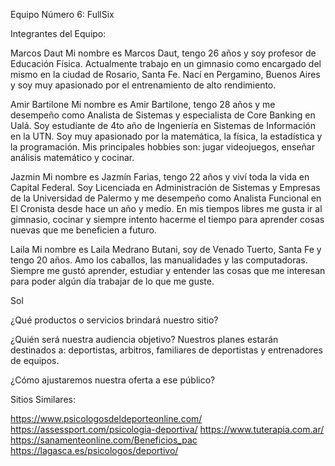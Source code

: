 Equipo Número 6: FullSix

Integrantes del Equipo:

Marcos Daut
Mi nombre es Marcos Daut, tengo 26 años y soy profesor de Educación Física. Actualmente trabajo en un gimnasio 
como encargado del mismo en la ciudad de Rosario, Santa Fe. Nací en Pergamino, Buenos Aires y soy muy apasionado
por el entrenamiento de alto rendimiento. 


Amir Bartilone
Mi nombre es Amir Bartilone, tengo 28 años y me desempeño como Analista de Sistemas y especialista de Core Banking
en Ualá. Soy estudiante de 4to año de Ingeniería en Sistemas de Información en la UTN. Soy muy apasionado por la
matemática, la física, la estadística y la programación. Mis principales hobbies son: jugar videojuegos, 
enseñar análisis matemático y cocinar.


Jazmin 
Mi nombre es Jazmín Farias, tengo 22 años y viví toda la vida en Capital Federal. Soy Licenciada en Administración 
de Sistemas y Empresas de la Universidad de Palermo y me desempeño como Analista Funcional en El Cronista desde 
hace un año y medio. En mis tiempos libres me gusta ir al gimnasio, cocinar y siempre intento hacerme el tiempo 
para aprender cosas nuevas que me beneficien a futuro.


Laila
Mi nombre es Laila Medrano Butani, soy de Venado Tuerto, Santa Fe y tengo 20 años. Amo los caballos, las 
manualidades y las computadoras. Siempre me gustó aprender, estudiar y entender las cosas que me interesan 
para poder algún día trabajar de lo que me guste.


Sol



¿Qué productos o servicios brindará nuestro sitio? 


¿Quién será nuestra audiencia objetivo? 
Nuestros planes estarán destinados a: deportistas, arbitros, familiares de deportistas y entrenadores de equipos.

¿Cómo ajustaremos nuestra oferta a ese público?


Sitios Similares:

https://www.psicologosdeldeporteonline.com/
https://assessport.com/psicologia-deportiva/
https://www.tuterapia.com.ar/
https://sanamenteonline.com/Beneficios_pac
https://lagasca.es/psicologos/deportivo/
